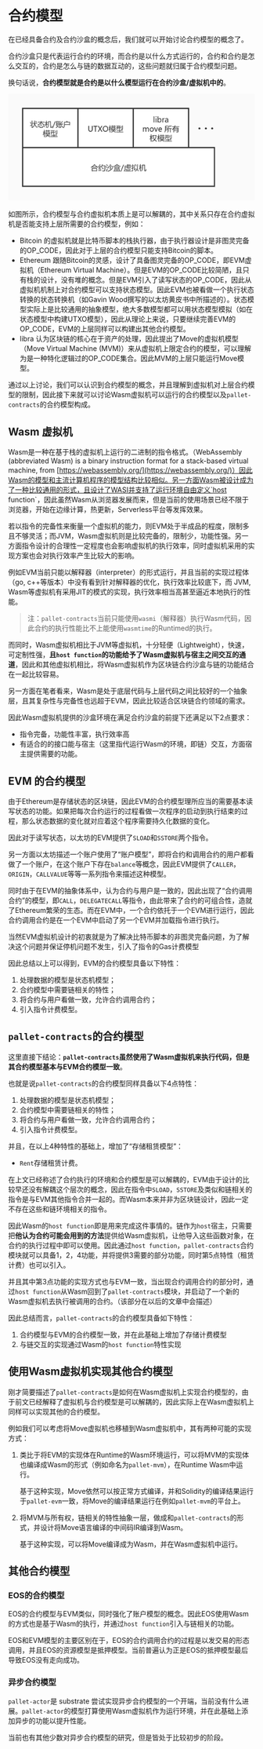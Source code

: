 # 合约模型
在已经具备合约及合约沙盒的概念后，我们就可以开始讨论合约模型的概念了。

合约沙盒只是代表运行合约的环境，而合约是以什么方式运行的，合约和合约是怎么交互的，合约是怎么与链的数据互动的，这些问题就归属于合约模型问题。

换句话说，**合约模型就是合约是以什么模型运行在合约沙盒/虚拟机中的**。

![](./imgs/model.jpg)

如图所示，合约模型与合约虚拟机本质上是可以解耦的，其中关系只存在合约虚拟机是否能支持上层所需要的合约模型，例如：

* Bitcoin 的虚拟机就是比特币脚本的栈执行器，由于执行器设计是非图灵完备的OP_CODE，因此对于上层的合约模型只能支持Bitcoin的脚本。
* Ethereum 跟随Bitcoin的灵感，设计了具备图灵完备的OP_CODE，即EVM虚拟机（Ethereum Virtual Machine）。但是EVM的OP_CODE比较简陋，且只有栈的设计，没有堆的概念。但是EVM引入了读写状态的OP_CODE，因此从虚拟机机制上对合约模型可以支持状态模型。因此EVM也被看做一个执行状态转换的状态转换机（如Gavin Wood撰写的以太坊黄皮书中所描述的）。状态模型实际上是比较通用的抽象模型，绝大多数模型都可以用状态模型模拟（如在状态模型中构建UTXO模型），因此从理论上来说，只要继续完善EVM的OP_CODE，EVM的上层同样可以构建出其他合约模型。
* libra 认为区块链的核心在于资产的处理，因此提出了Move的虚拟机模型（Move Virtual Machine (MVM)）来从虚拟机上限定合约的模型，可以理解为是一种特化逻辑过的OP_CODE集合。因此MVM的上层只能运行Move模型。

通过以上讨论，我们可以认识到合约模型的概念，并且理解到虚拟机对上层合约模型的限制，因此接下来就可以讨论Wasm虚拟机可以运行的合约模型以及`pallet-contracts`的合约模型构成。

## Wasm 虚拟机
Wasm是一种在基于栈的虚拟机上运行的二进制的指令格式。（WebAssembly (abbreviated Wasm) is a binary instruction format for a stack-based virtual machine, from [https://webassembly.org/](https://webassembly.org/)）因此Wasm的模型和主流计算机程序的模型结构比较相似。另一方面Wasm被设计成为了一种比较通用的形式，且设计了WASI并支持了运行环境自由定义`host function`，因此虽然Wasm从浏览器发展而来，但是当前的使用场景已经不限于浏览器，开始在边缘计算，热更新，Serverless平台等发挥效果。

若以指令的完备性来衡量一个虚拟机的能力，则EVM处于半成品的程度，限制多且不够灵活；而JVM，Wasm虚拟机则是比较完备的，限制少，功能性强。另一方面指令设计的合理性一定程度也会影响虚拟机的执行效率，同时虚拟机采用的实现方案也会对执行效率产生比较大的影响。

例如EVM当前只能以解释器（interpreter）的形式运行，并且当前的实现过程体（go, c++等版本）中没有看到针对解释器的优化，执行效率比较底下，而 JVM, Wasm等虚拟机有采用JIT的模式的实现，执行效率相当高甚至逼近本地执行的性能。

> 注：`pallet-contracts`当前只能使用`wasmi`（解释器）执行Wasm代码，因此合约的执行性能比不上能使用`wasmtime`的Runtimed的执行。

而同时，Wasm虚拟机相比于JVM等虚拟机，十分轻便（Lightweight），快速，可定制性强，**且`host function`的功能给予了Wasm虚拟机与宿主之间交互的通道**，因此和其他虚拟机相比，将Wasm虚拟机作为区块链合约沙盒与链的功能结合在一起比较容易。

另一方面在笔者看来，Wasm是处于底层代码与上层代码之间比较好的一个抽象层，且其复杂性与完备性也远超于EVM，因此比较适合区块链合约领域的需求。

因此Wasm虚拟机提供的沙盒环境在满足合约沙盒的前提下还满足以下2点要求：
* 指令完备，功能性丰富，执行效率高
* 有适合的的接口能与宿主（这里指代运行Wasm的环境，即链）交互，方面宿主提供需要的功能。

## EVM 的合约模型

由于Ethereum是存储状态的区块链，因此EVM的合约模型理所应当的需要基本读写状态的功能。如果把每次合约运行的过程看做一次程序的启动到执行结束的过程，那么状态数据的变化就对应着这个程序需要持久化数据的变化。

因此对于读写状态，以太坊的EVM提供了`SLOAD`和`SSTORE`两个指令。

另一方面以太坊描述一个账户使用了“账户模型”，即将合约和调用合约的用户都看做了一个账户，在这个账户下存在`balance`等概念，因此EVM提供了`CALLER`，`ORIGIN`，`CALLVALUE`等等一系列指令来描述这种模型。

同时由于在EVM的抽象体系中，认为合约与用户是一致的，因此出现了“合约调用合约”的模型，即`CALL`，`DELEGATECALL`等指令，由此带来了合约的可组合性，造就了Ethereum繁荣的生态。而在EVM中，一个合约依托于一个EVM进行运行，因此合约调用合约是在一个EVM中启动了另一个EVM并加载指令进行执行。

当然EVM虚拟机设计的初衷就是为了解决比特币脚本的非图灵完备问题，为了解决这个问题并保证停机问题不发生，引入了指令的Gas计费模型

因此总结以上可以得到，EVM的合约模型具备以下特性：

1. 处理数据的模型是状态机模型；
2. 合约模型中需要链相关的特性；
3. 将合约与用户看做一致，允许合约调用合约；
4. 引入指令计费模型。

## `pallet-contracts`的合约模型

这里直接下结论：**`pallet-contracts`虽然使用了Wasm虚拟机来执行代码，但是其合约模型基本与EVM合约模型一致**。

也就是说`pallet-contracts`的合约模型同样具备以下4点特性：

1. 处理数据的模型是状态机模型；
2. 合约模型中需要链相关的特性；
3. 将合约与用户看做一致，允许合约调用合约；
4. 引入指令计费模型。

并且，在以上4种特性的基础上，增加了“存储租赁模型”：

* `Rent`存储租赁计费。

在上文已经称述了合约执行的环境和合约模型是可以解耦的，EVM由于设计的比较早还没有解耦这个层次的概念，因此在指令中`SLOAD`，`SSTORE`及类似和链相关的指令是与EVM其他指令合并一起的。而Wasm本来并非为区块链设计，因此一定不存在这些和链环境相关的指令。

因此Wasm的`host function`即是用来完成这件事情的。链作为`host`宿主，只需要把**他认为合约可能会用到的方法**提供给Wasm虚拟机，让他导入这些函数对象，在合约的执行过程中即可以使用。因此通过`host function`，`pallet-contracts`合约模块就可以具备1，2，4功能，并将提供3需要的部分功能，同时第5点特性（租赁计费）也可以引入。

并且其中第3点功能的实现方式也与EVM一致，当出现合约调用合约的部分时，通过`host function`从Wasm回到了`pallet-contracts`模块，并启动了一个新的Wasm虚拟机去执行被调用的合约。（该部分在以后的文章中会描述）

因此总结而言，`pallet-contracts`的合约模型具备如下特性：

1. 合约模型与EVM的合约模型一致，并在此基础上增加了存储计费模型
2. 与链交互的实现通过Wasm的`host function`特性实现

## 使用Wasm虚拟机实现其他合约模型

刚才简要描述了`pallet-contracts`是如何在Wasm虚拟机上实现合约模型的，由于前文已经解释了虚拟机与合约模型是可以解耦的，因此实际上在Wasm虚拟机上同样可以实现其他的合约模型。

例如我们可以考虑将Move虚拟机也移植到Wasm虚拟机中，其有两种可能的实现方式：
1. 类比于将EVM的实现体在Runtime的Wasm环境运行，可以将MVM的实现体也编译成Wasm的形式（例如命名为`pallet-mvm`），在Runtime Wasm中运行。

    基于这种实现，Move依然可以按正常方式编译，并和Solidity的编译结果运行于`pallet-evm`一致，将Move的编译结果运行在例如`pallet-mvm`的平台上。

2. 将MVM与所有权，链相关的特性抽象一层，做成和`pallet-contracts`的形式，并设计将Move语言编译的中间码IR编译到Wasm。

    基于这种实现，可以将Move编译成为Wasm，并在Wasm虚拟机中运行。

## 其他合约模型
### EOS的合约模型

EOS的合约模型与EVM类似，同时强化了账户模型的概念。因此EOS使用Wasm的方式也是基于Wasm的执行，并通过`host function`引入与链相关的功能。

EOS和EVM模型的主要区别在于，EOS的合约调用合约的过程是以发交易的形态调用，并且EOS的资源模型是抵押模型。当前普遍认为正是EOS的抵押模型最后导致EOS没有走向成功。

### 异步合约模型
`pallet-actor`是 substrate 尝试实现异步合约模型的一个开端，当前没有什么进展。`pallet-actor`的模型打算使用Wasm虚拟机作为运行环境，并在此基础上添加异步的功能以提升性能。

当前也有其他少数对异步合约模型的研究，但是皆处于比较初步的阶段。
